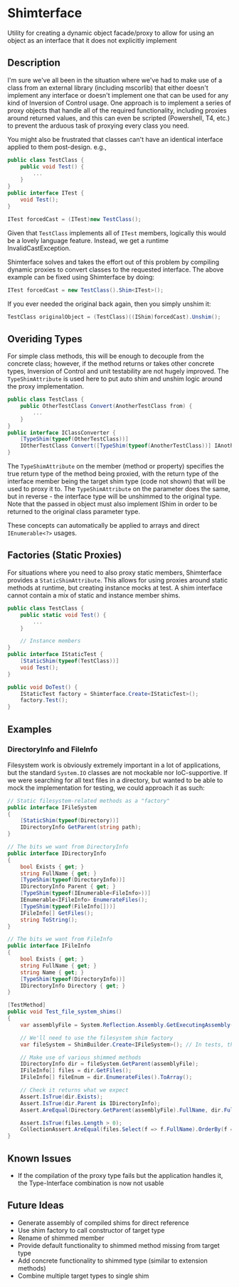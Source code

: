 # Shimterface
Utility for creating a dynamic object facade/proxy to allow for using an object as an interface that it does not explicitly implement

## Description
I'm sure we've all been in the situation where we've had to make use of a class from an external library (including mscorlib) that either doesn't implement any interface or doesn't implement one that can be used for any kind of Inversion of Control usage.
One approach is to implement a series of proxy objects that handle all of the required functionality, including proxies around returned values, and this can even be scripted (Powershell, T4, etc.) to prevent the arduous task of proxying every class you need.

You might also be frustrated that classes can't have an identical interface applied to them post-design. e.g.,

```C#
public class TestClass {
    public void Test() {
        ...
    }
}
public interface ITest {
    void Test();
}

ITest forcedCast = (ITest)new TestClass();
```

Given that `TestClass` implements all of `ITest` members, logically this would be a lovely language feature. Instead, we get a runtime InvalidCastException.

Shimterface solves and takes the effort out of this problem by compiling dynamic proxies to convert classes to the requested interface.
The above example can be fixed using Shimterface by doing:

```C#
ITest forcedCast = new TestClass().Shim<ITest>();
```

If you ever needed the original back again, then you simply unshim it:

```C#
TestClass originalObject = (TestClass)((IShim)forcedCast).Unshim();
```

## Overiding Types
For simple class methods, this will be enough to decouple from the concrete class; however, if the method returns or takes other concrete types, Inversion of Control and unit testability are not hugely improved.
The `TypeShimAttribute` is used here to put auto shim and unshim logic around the proxy implementation.

```C#
public class TestClass {
    public OtherTestClass Convert(AnotherTestClass from) {
        ...
    }
}
public interface IClassConverter {
    [TypeShim(typeof(OtherTestClass))]
    IOtherTestClass Convert([TypeShim(typeof(AnotherTestClass))] IAnotherTestClass from);
}
```

The `TypeShimAttribute` on the member (method or property) specifies the true return type of the method being proxied, with the return type of the interface member being the target shim type (code not shown) that will be used to proxy it to.
The `TypeShimAttribute` on the parameter does the same, but in reverse - the interface type will be unshimmed to the original type. Note that the passed in object must also implement IShim in order to be returned to the original class parameter type.

These concepts can automatically be applied to arrays and direct `IEnumerable<?>` usages.

## Factories (Static Proxies)
For situations where you need to also proxy static members, Shimterface provides a `StaticShimAttribute`. This allows for using proxies around static methods at runtime, but creating instance mocks at test.
A shim interface cannot contain a mix of static and instance member shims.

```C#
public class TestClass {
	public static void Test() {
		...
	}

	// Instance members
}
public interface IStaticTest {
	[StaticShim(typeof(TestClass))]
	void Test();
}

public void DoTest() {
	IStaticTest factory = Shimterface.Create<IStaticTest>();
	factory.Test();
}
```

## Examples
### DirectoryInfo and FileInfo
Filesystem work is obviously extremely important in a lot of applications, but the standard `System.IO` classes are not mockable nor IoC-supportive.
If we were searching for all text files in a directory, but wanted to be able to mock the implementation for testing, we could approach it as such:

```C#
// Static filesystem-related methods as a "factory"
public interface IFileSystem
{
	[StaticShim(typeof(Directory))]
	IDirectoryInfo GetParent(string path);
}

// The bits we want from DirectoryInfo
public interface IDirectoryInfo
{
	bool Exists { get; }
	string FullName { get; }
	[TypeShim(typeof(DirectoryInfo))]
	IDirectoryInfo Parent { get; }
	[TypeShim(typeof(IEnumerable<FileInfo>))]
	IEnumerable<IFileInfo> EnumerateFiles();
	[TypeShim(typeof(FileInfo[]))]
	IFileInfo[] GetFiles();
	string ToString();
}

// The bits we want from FileInfo
public interface IFileInfo
{
	bool Exists { get; }
	string FullName { get; }
	string Name { get; }
	[TypeShim(typeof(DirectoryInfo))]
	IDirectoryInfo Directory { get; }
}

[TestMethod]
public void Test_file_system_shims()
{
	var assemblyFile = System.Reflection.Assembly.GetExecutingAssembly().Location;

	// We'll need to use the filesystem shim factory
	var fileSystem = ShimBuilder.Create<IFileSystem>(); // In tests, this will be a mock

	// Make use of various shimmed methods
	IDirectoryInfo dir = fileSystem.GetParent(assemblyFile);
	IFileInfo[] files = dir.GetFiles();
	IFileInfo[] fileEnum = dir.EnumerateFiles().ToArray();

	// Check it returns what we expect
	Assert.IsTrue(dir.Exists);
	Assert.IsTrue(dir.Parent is IDirectoryInfo);
	Assert.AreEqual(Directory.GetParent(assemblyFile).FullName, dir.FullName);

	Assert.IsTrue(files.Length > 0);
	CollectionAssert.AreEqual(files.Select(f => f.FullName).OrderBy(f => f).ToArray(), fileEnum.Select(f => f.FullName).OrderBy(f => f).ToArray());
}
```

## Known Issues
* If the compilation of the proxy type fails but the application handles it, the Type-Interface combination is now not usable

## Future Ideas
* Generate assembly of compiled shims for direct reference
* Use shim factory to call constructor of target type
* Rename of shimmed member
* Provide default functionality to shimmed method missing from target type
* Add concrete functionality to shimmed type (similar to extension methods)
* Combine multiple target types to single shim